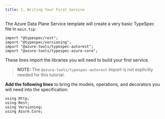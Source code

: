 ```yaml
---
title: 1. Writing Your First Service
---
```


The Azure Data Plane Service template will create a very basic TypeSpec file in `main.tsp`:

```typespec
import "@typespec/rest";
import "@typespec/versioning";
import "@azure-tools/typespec-autorest";
import "@azure-tools/typespec-azure-core";
```

These lines import the libraries you will need to build your first service.

> **NOTE:** The `@azure-tools/typespec-autorest` import is not explicitly needed for this tutorial.

**Add the following lines** to bring the models, operations, and decorators you will need into the specification:

```typespec
using Http;
using Rest;
using Versioning;
using Azure.Core;
```
